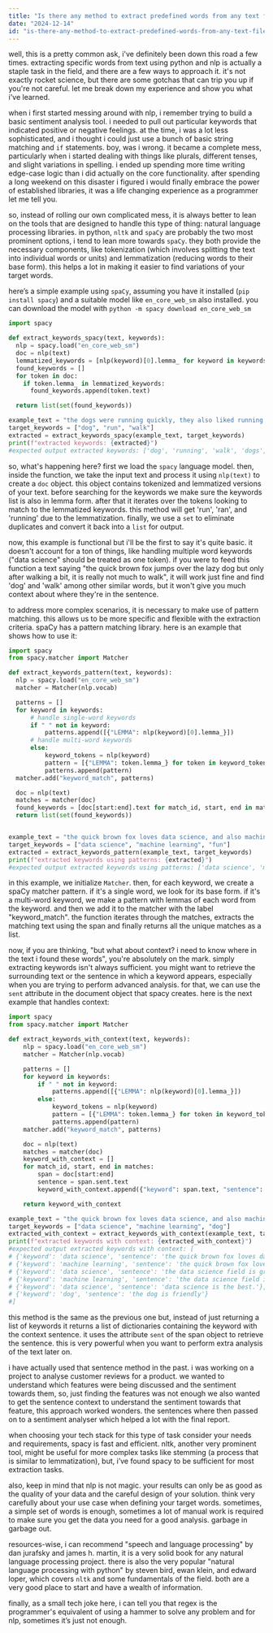 ```yaml
---
title: "Is there any method to extract predefined words from any text file using natural language processing and python?"
date: "2024-12-14"
id: "is-there-any-method-to-extract-predefined-words-from-any-text-file-using-natural-language-processing-and-python"
---
```


well, this is a pretty common ask, i've definitely been down this road a few times. extracting specific words from text using python and nlp is actually a staple task in the field, and there are a few ways to approach it. it's not exactly rocket science, but there are some gotchas that can trip you up if you're not careful. let me break down my experience and show you what i've learned.

when i first started messing around with nlp, i remember trying to build a basic sentiment analysis tool. i needed to pull out particular keywords that indicated positive or negative feelings. at the time, i was a lot less sophisticated, and i thought i could just use a bunch of basic string matching and `if` statements. boy, was i wrong. it became a complete mess, particularly when i started dealing with things like plurals, different tenses, and slight variations in spelling. i ended up spending more time writing edge-case logic than i did actually on the core functionality. after spending a long weekend on this disaster i figured i would finally embrace the power of established libraries, it was a life changing experience as a programmer let me tell you.

so, instead of rolling our own complicated mess, it is always better to lean on the tools that are designed to handle this type of thing: natural language processing libraries. in python, `nltk` and `spaCy` are probably the two most prominent options, i tend to lean more towards `spaCy`. they both provide the necessary components, like tokenization (which involves splitting the text into individual words or units) and lemmatization (reducing words to their base form). this helps a lot in making it easier to find variations of your target words.

here’s a simple example using `spaCy`, assuming you have it installed (`pip install spacy`) and a suitable model like `en_core_web_sm` also installed. you can download the model with `python -m spacy download en_core_web_sm`

```python
import spacy

def extract_keywords_spacy(text, keywords):
  nlp = spacy.load("en_core_web_sm")
  doc = nlp(text)
  lemmatized_keywords = [nlp(keyword)[0].lemma_ for keyword in keywords]
  found_keywords = []
  for token in doc:
    if token.lemma_ in lemmatized_keywords:
      found_keywords.append(token.text)

  return list(set(found_keywords))

example_text = "the dogs were running quickly, they also liked running and walks. one dog ran faster than all other dogs"
target_keywords = ["dog", "run", "walk"]
extracted = extract_keywords_spacy(example_text, target_keywords)
print(f"extracted keywords: {extracted}")
#expected output extracted keywords: ['dog', 'running', 'walk', 'dogs', 'ran']
```

so, what's happening here? first we load the `spacy` language model. then, inside the function, we take the input text and process it using `nlp(text)` to create a `doc` object. this object contains tokenized and lemmatized versions of your text. before searching for the keywords we make sure the keywords list is also in lemma form. after that it iterates over the tokens looking to match to the lemmatized keywords. this method will get 'run', 'ran', and 'running' due to the lemmatization. finally, we use a `set` to eliminate duplicates and convert it back into a `list` for output.

now, this example is functional but i'll be the first to say it's quite basic. it doesn't account for a ton of things, like handling multiple word keywords ("data science" should be treated as one token). if you were to feed this function a text saying "the quick brown fox jumps over the lazy dog but only after walking a bit, it is really not much to walk", it will work just fine and find 'dog' and 'walk' among other similar words, but it won't give you much context about where they're in the sentence.

to address more complex scenarios, it is necessary to make use of pattern matching. this allows us to be more specific and flexible with the extraction criteria. spaCy has a pattern matching library. here is an example that shows how to use it:

```python
import spacy
from spacy.matcher import Matcher

def extract_keywords_pattern(text, keywords):
  nlp = spacy.load("en_core_web_sm")
  matcher = Matcher(nlp.vocab)

  patterns = []
  for keyword in keywords:
      # handle single-word keywords
      if " " not in keyword:
          patterns.append([{"LEMMA": nlp(keyword)[0].lemma_}])
      # handle multi-word keywords
      else:
          keyword_tokens = nlp(keyword)
          pattern = [{"LEMMA": token.lemma_} for token in keyword_tokens]
          patterns.append(pattern)
  matcher.add("keyword_match", patterns)

  doc = nlp(text)
  matches = matcher(doc)
  found_keywords = [doc[start:end].text for match_id, start, end in matches]
  return list(set(found_keywords))


example_text = "the quick brown fox loves data science, and also machine learning. the data science field is great, also, machine learning is fun"
target_keywords = ["data science", "machine learning", "fun"]
extracted = extract_keywords_pattern(example_text, target_keywords)
print(f"extracted keywords using patterns: {extracted}")
#expected output extracted keywords using patterns: ['data science', 'machine learning', 'fun']
```

in this example, we initialize `Matcher`. then, for each keyword, we create a spaCy matcher pattern. if it's a single word, we look for its base form. if it's a multi-word keyword, we make a pattern with lemmas of each word from the keyword. and then we add it to the matcher with the label "keyword_match". the function iterates through the matches, extracts the matching text using the span and finally returns all the unique matches as a list.

now, if you are thinking, "but what about context? i need to know where in the text i found these words", you're absolutely on the mark. simply extracting keywords isn't always sufficient. you might want to retrieve the surrounding text or the sentence in which a keyword appears, especially when you are trying to perform advanced analysis. for that, we can use the `sent` attribute in the document object that spacy creates. here is the next example that handles context:

```python
import spacy
from spacy.matcher import Matcher

def extract_keywords_with_context(text, keywords):
    nlp = spacy.load("en_core_web_sm")
    matcher = Matcher(nlp.vocab)

    patterns = []
    for keyword in keywords:
        if " " not in keyword:
            patterns.append([{"LEMMA": nlp(keyword)[0].lemma_}])
        else:
            keyword_tokens = nlp(keyword)
            pattern = [{"LEMMA": token.lemma_} for token in keyword_tokens]
            patterns.append(pattern)
    matcher.add("keyword_match", patterns)

    doc = nlp(text)
    matches = matcher(doc)
    keyword_with_context = []
    for match_id, start, end in matches:
        span = doc[start:end]
        sentence = span.sent.text
        keyword_with_context.append({"keyword": span.text, "sentence": sentence})

    return keyword_with_context

example_text = "the quick brown fox loves data science, and also machine learning. the data science field is great, also, machine learning is fun. data science is the best. the dog is friendly"
target_keywords = ["data science", "machine learning", "dog"]
extracted_with_context = extract_keywords_with_context(example_text, target_keywords)
print(f"extracted keywords with context: {extracted_with_context}")
#expected output extracted keywords with context: [
# {'keyword': 'data science', 'sentence': 'the quick brown fox loves data science, and also machine learning.'},
# {'keyword': 'machine learning', 'sentence': 'the quick brown fox loves data science, and also machine learning.'},
# {'keyword': 'data science', 'sentence': 'the data science field is great, also, machine learning is fun.'},
# {'keyword': 'machine learning', 'sentence': 'the data science field is great, also, machine learning is fun.'},
# {'keyword': 'data science', 'sentence': 'data science is the best.'},
# {'keyword': 'dog', 'sentence': 'the dog is friendly'}
#]

```

this method is the same as the previous one but, instead of just returning a list of keywords it returns a list of dictionaries containing the keyword with the context sentence. it uses the attribute `sent` of the span object to retrieve the sentence. this is very powerful when you want to perform extra analysis of the text later on.

i have actually used that sentence method in the past. i was working on a project to analyse customer reviews for a product. we wanted to understand which features were being discussed and the sentiment towards them, so, just finding the features was not enough we also wanted to get the sentence context to understand the sentiment towards that feature, this approach worked wonders. the sentences where then passed on to a sentiment analyser which helped a lot with the final report.

when choosing your tech stack for this type of task consider your needs and requirements, spacy is fast and efficient. nltk, another very prominent tool, might be useful for more complex tasks like stemming (a process that is similar to lemmatization), but, i’ve found spacy to be sufficient for most extraction tasks.

also, keep in mind that nlp is not magic. your results can only be as good as the quality of your data and the careful design of your solution. think very carefully about your use case when defining your target words. sometimes, a simple set of words is enough, sometimes a lot of manual work is required to make sure you get the data you need for a good analysis. garbage in garbage out.

resources-wise, i can recommend "speech and language processing" by dan jurafsky and james h. martin, it is a very solid book for any natural language processing project. there is also the very popular "natural language processing with python" by steven bird, ewan klein, and edward loper, which covers `nltk` and some fundamentals of the field. both are a very good place to start and have a wealth of information.

finally, as a small tech joke here, i can tell you that regex is the programmer's equivalent of using a hammer to solve any problem and for nlp, sometimes it’s just not enough.
